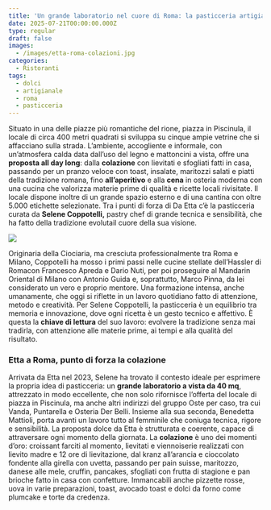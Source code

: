 ```yaml
---
title: 'Un grande laboratorio nel cuore di Roma: la pasticceria artigianale di Da Etta'
date: 2025-07-21T00:00:00.000Z
type: regular
draft: false
images:
  - /images/etta-roma-colazioni.jpg
categories:
  - Ristoranti
tags:
  - dolci
  - artigianale
  - roma
  - pasticceria
---
```


Situato in una delle piazze più romantiche del rione, piazza in Piscinula, il locale di circa 400 metri quadrati si sviluppa su cinque ampie vetrine che si affacciano sulla strada. L’ambiente, accogliente e informale, con un’atmosfera calda data dall’uso del legno e mattoncini a vista, offre una **proposta all day long**: dalla **colazione** con lievitati e sfogliati fatti in casa, passando per un pranzo veloce con toast, insalate, maritozzi salati e piatti della tradizione romana, fino **all’aperitivo** e alla **cena** in osteria moderna con una cucina che valorizza materie prime di qualità e ricette locali rivisitate. Il locale dispone inoltre di un grande spazio esterno e di una cantina con oltre 5.000 etichette selezionate. Tra i punti di forza di Da Etta c’è la pasticceria curata da **Selene Coppotelli,** pastry chef di grande tecnica e sensibilità, che ha fatto della tradizione evolutail cuore della sua visione.

![](/images/etta-roma.jpg)

Originaria della Ciociaria, ma cresciuta professionalmente tra Roma e Milano, Coppotelli ha mosso i primi passi nelle cucine stellate dell’Hassler di Romacon Francesco Apreda e Dario Nuti, per poi proseguire al Mandarin Oriental di Milano con Antonio Guida e, soprattutto, Marco Pinna, da lei considerato un vero e proprio mentore. Una formazione intensa, anche umanamente, che oggi si riflette in un lavoro quotidiano fatto di attenzione, metodo e creatività. Per Selene Coppotelli, la pasticceria è un equilibrio tra memoria e innovazione, dove ogni ricetta è un gesto tecnico e affettivo. È questa la **chiave di lettura** del suo lavoro: evolvere la tradizione senza mai tradirla, con attenzione alle materie prime, ai tempi e alla qualità del risultato.

### Etta a Roma, punto di forza la colazione

Arrivata da Etta nel 2023, Selene ha trovato il contesto ideale per esprimere la propria idea di pasticceria: un **grande laboratorio a vista da 40 mq**, attrezzato in modo eccellente, che non solo rifornisce l’offerta del locale di piazza in Piscinula, ma anche altri indirizzi del gruppo Oste per caso, tra cui Vanda, Puntarella e Osteria Der Belli. Insieme alla sua seconda, Benedetta Mattioli, porta avanti un lavoro tutto al femminile che coniuga tecnica, rigore e sensibilità. La proposta dolce da Etta è strutturata e coerente, capace di attraversare ogni momento della giornata. La **colazione** è uno dei momenti d’oro: croissant farciti al momento, lievitati e viennoiserie realizzati con lievito madre e 12 ore di lievitazione, dal kranz all’arancia e cioccolato fondente alla girella con uvetta, passando per pain suisse, maritozzo, danese alle mele, cruffin, pancakes, sfogliati con frutta di stagione e pan brioche fatto in casa con confetture. Immancabili anche pizzette rosse, uova in varie preparazioni, toast, avocado toast e dolci da forno come plumcake e torte da credenza.
